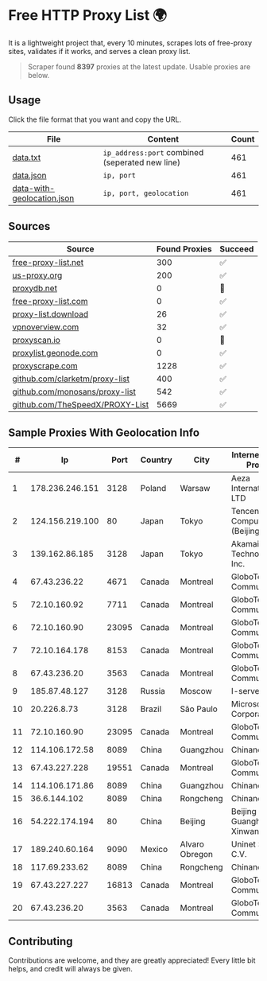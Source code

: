 
# Free HTTP Proxy List 🌍

It is a lightweight project that, every 10 minutes, scrapes lots of free-proxy sites, validates if it works, and serves a clean proxy list.


> Scraper found **8397** proxies at the latest update. Usable proxies are below.

## Usage

Click the file format that you want and copy the URL.


|File|Content|Count|
|----|-------|-----|
|[data.txt](https://raw.githubusercontent.com/themiralay/Proxy-List-World/master/data.txt)|`ip_address:port` combined (seperated new line)|461|
|[data.json](https://raw.githubusercontent.com/themiralay/Proxy-List-World/master/data.json)|`ip, port`|461|
|[data-with-geolocation.json](https://raw.githubusercontent.com/themiralay/Proxy-List-World/master/data-with-geolocation.json)|`ip, port, geolocation`|461|

## Sources

|Source|Found Proxies|Succeed|
|------|-------------|-------|
|[free-proxy-list.net](https://free-proxy-list.net)|300|✅|
|[us-proxy.org](https://www.us-proxy.org)|200|✅|
|[proxydb.net](http://proxydb.net)|0|🚫|
|[free-proxy-list.com](https://free-proxy-list.com/?page=&port=&type%5B%5D=http&type%5B%5D=https&up_time=0&search=Search)|0|✅|
|[proxy-list.download](https://www.proxy-list.download/HTTP)|26|✅|
|[vpnoverview.com](https://vpnoverview.com/privacy/anonymous-browsing/free-proxy-servers)|32|✅|
|[proxyscan.io](https://www.proxyscan.io)|0|🚫|
|[proxylist.geonode.com](https://proxylist.geonode.com/api/proxy-list?limit=300&page=1&sort_by=lastChecked&sort_type=desc&protocols=http,https)|0|✅|
|[proxyscrape.com](https://api.proxyscrape.com/v2/?request=displayproxies&protocol=http&timeout=10000&country=all&ssl=all&anonymity=all)|1228|✅|
|[github.com/clarketm/proxy-list](https://raw.githubusercontent.com/clarketm/proxy-list/master/proxy-list-raw.txt)|400|✅|
|[github.com/monosans/proxy-list](https://raw.githubusercontent.com/monosans/proxy-list/main/proxies/http.txt)|542|✅|
|[github.com/TheSpeedX/PROXY-List](https://raw.githubusercontent.com/TheSpeedX/PROXY-List/master/http.txt)|5669|✅|


## Sample Proxies With Geolocation Info

|#|Ip|Port|Country|City|Internet Service Provider|
|-|--|----|-------|----|-------------------------|
|1|178.236.246.151|3128|Poland|Warsaw|Aeza International LTD|
|2|124.156.219.100|80|Japan|Tokyo|Tencent Cloud Computing (Beijing) Co|
|3|139.162.86.185|3128|Japan|Tokyo|Akamai Technologies, Inc.|
|4|67.43.236.22|4671|Canada|Montreal|GloboTech Communications|
|5|72.10.160.92|7711|Canada|Montreal|GloboTech Communications|
|6|72.10.160.90|23095|Canada|Montreal|GloboTech Communications|
|7|72.10.164.178|8153|Canada|Montreal|GloboTech Communications|
|8|67.43.236.20|3563|Canada|Montreal|GloboTech Communications|
|9|185.87.48.127|3128|Russia|Moscow|I-servers LTD|
|10|20.226.8.73|3128|Brazil|São Paulo|Microsoft Corporation|
|11|72.10.160.90|23095|Canada|Montreal|GloboTech Communications|
|12|114.106.172.58|8089|China|Guangzhou|Chinanet|
|13|67.43.227.228|19551|Canada|Montreal|GloboTech Communications|
|14|114.106.171.86|8089|China|Guangzhou|Chinanet|
|15|36.6.144.102|8089|China|Rongcheng|Chinanet|
|16|54.222.174.194|80|China|Beijing|Beijing Guanghuan Xinwang Digital|
|17|189.240.60.164|9090|Mexico|Alvaro Obregon|Uninet S.A. de C.V.|
|18|117.69.233.62|8089|China|Rongcheng|Chinanet|
|19|67.43.227.227|16813|Canada|Montreal|GloboTech Communications|
|20|67.43.236.20|3563|Canada|Montreal|GloboTech Communications|



## Contributing

Contributions are welcome, and they are greatly appreciated! Every
little bit helps, and credit will always be given.

